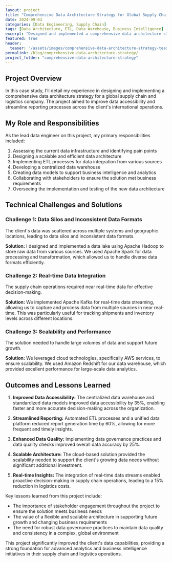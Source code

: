 ```yaml
---
layout: project
title: "Comprehensive Data Architecture Strategy for Global Supply Chain and Logistics"
date: 2024-09-03
categories: [Data Engineering, Supply Chain]
tags: [Data Architecture, ETL, Data Warehouse, Business Intelligence]
excerpt: "Designed and implemented a comprehensive data architecture strategy for a global supply chain and logistics customer, improving data accessibility by 35% and streamlining reporting processes across their international operations."
featured: true
header:
  teaser: "/assets/images/comprehensive-data-architecture-strategy-teaser.jpg"
permalink: /blog/comprehensive-data-architecture-strategy/
project_folder: "comprehensive-data-architecture-strategy"
---
```


## Project Overview

In this case study, I'll detail my experience in designing and implementing a comprehensive data architecture strategy for a global supply chain and logistics company. The project aimed to improve data accessibility and streamline reporting processes across the client's international operations.

## My Role and Responsibilities

As the lead data engineer on this project, my primary responsibilities included:

1. Assessing the current data infrastructure and identifying pain points
2. Designing a scalable and efficient data architecture
3. Implementing ETL processes for data integration from various sources
4. Developing a centralized data warehouse
5. Creating data models to support business intelligence and analytics
6. Collaborating with stakeholders to ensure the solution met business requirements
7. Overseeing the implementation and testing of the new data architecture

## Technical Challenges and Solutions

### Challenge 1: Data Silos and Inconsistent Data Formats

The client's data was scattered across multiple systems and geographic locations, leading to data silos and inconsistent data formats.

**Solution:** I designed and implemented a data lake using Apache Hadoop to store raw data from various sources. We used Apache Spark for data processing and transformation, which allowed us to handle diverse data formats efficiently.

### Challenge 2: Real-time Data Integration

The supply chain operations required near real-time data for effective decision-making.

**Solution:** We implemented Apache Kafka for real-time data streaming, allowing us to capture and process data from multiple sources in near real-time. This was particularly useful for tracking shipments and inventory levels across different locations.

### Challenge 3: Scalability and Performance

The solution needed to handle large volumes of data and support future growth.

**Solution:** We leveraged cloud technologies, specifically AWS services, to ensure scalability. We used Amazon Redshift for our data warehouse, which provided excellent performance for large-scale data analytics.


## Outcomes and Lessons Learned

1. **Improved Data Accessibility:** The centralized data warehouse and standardized data models improved data accessibility by 35%, enabling faster and more accurate decision-making across the organization.

2. **Streamlined Reporting:** Automated ETL processes and a unified data platform reduced report generation time by 60%, allowing for more frequent and timely insights.

3. **Enhanced Data Quality:** Implementing data governance practices and data quality checks improved overall data accuracy by 25%.

4. **Scalable Architecture:** The cloud-based solution provided the scalability needed to support the client's growing data needs without significant additional investment.

5. **Real-time Insights:** The integration of real-time data streams enabled proactive decision-making in supply chain operations, leading to a 15% reduction in logistics costs.

Key lessons learned from this project include:

- The importance of stakeholder engagement throughout the project to ensure the solution meets business needs
- The value of a flexible and scalable architecture in supporting future growth and changing business requirements
- The need for robust data governance practices to maintain data quality and consistency in a complex, global environment

This project significantly improved the client's data capabilities, providing a strong foundation for advanced analytics and business intelligence initiatives in their supply chain and logistics operations.